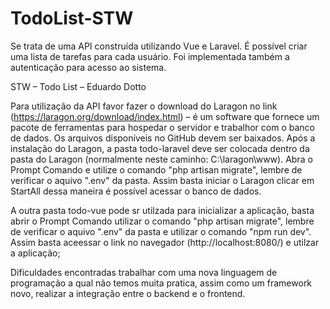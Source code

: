 # TodoList-STW

Se trata de uma API construída utilizando Vue e Laravel. É possível criar uma lista de tarefas para cada usuário. Foi implementada também a autenticação para acesso ao sistema.

STW – Todo List – Eduardo Dotto

Para utilização da API favor fazer o download do Laragon no link (https://laragon.org/download/index.html) – é um software que fornece um pacote de ferramentas para hospedar o servidor e trabalhor com o banco de dados.
Os arquivos disponíveis no GitHub devem ser baixados.
Após a instalação do Laragon, a pasta todo-laravel deve ser colocada dentro da pasta do Laragon (normalmente neste caminho: C:\laragon\www).
Abra o Prompt Comando e utilize o comando "php artisan migrate", lembre de verificar o aquivo ".env" da pasta.
Assim basta iniciar o Laragon clicar em StartAll dessa maneira é possível acessar o banco de dados. 

A outra pasta todo-vue pode sr utilzada para inicializar a aplicação, basta abrir o Prompt Comando utilizar o comando "php artisan migrate", lembre de verificar o aquivo ".env" da pasta e utilizar o comando "npm run dev".
Assim basta aceessar o link no navegador (http://localhost:8080/) e utilzar a aplicação; 

Dificuldades encontradas trabalhar com uma nova linguagem de programação a qual não temos muita pratica, assim como um framework novo, realizar a integração entre o backend e o frontend. 
